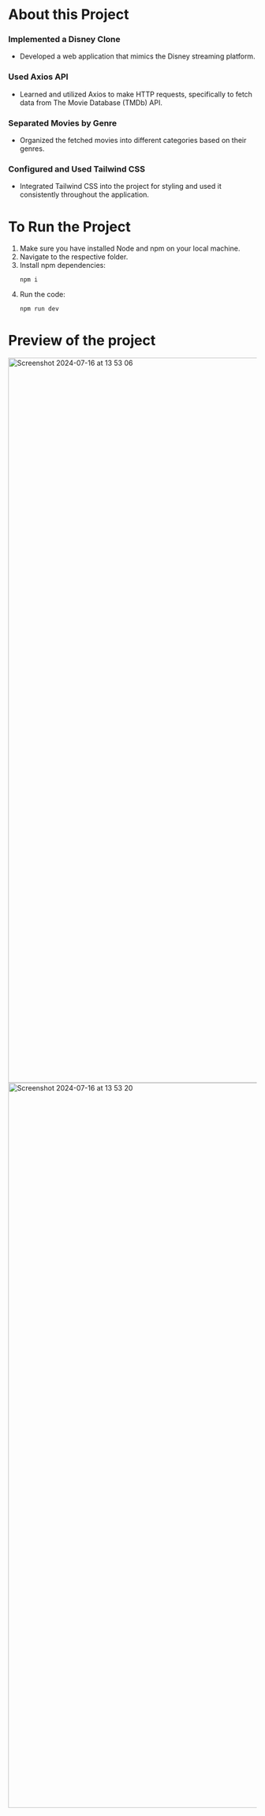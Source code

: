 # About this Project
### Implemented a Disney Clone

- Developed a web application that mimics the Disney streaming platform.

### Used Axios API

- Learned and utilized Axios to make HTTP requests, specifically to fetch data from The Movie Database (TMDb) API.

### Separated Movies by Genre

- Organized the fetched movies into different categories based on their genres.

### Configured and Used Tailwind CSS

- Integrated Tailwind CSS into the project for styling and used it consistently throughout the application.

# To Run the Project

1. Make sure you have installed Node and npm on your local machine.
2. Navigate to the respective folder.
3. Install npm dependencies:
   ```
   npm i
   ```
4. Run the code:
   ```
   npm run dev
   ```
# Preview of the project
<img width="1468" alt="Screenshot 2024-07-16 at 13 53 06" src="https://github.com/user-attachments/assets/5b09619d-589f-4e54-bbac-0a090f0c39e6">
<img width="1468" alt="Screenshot 2024-07-16 at 13 53 20" src="https://github.com/user-attachments/assets/91eddd09-802f-43d2-ad21-b338b4557fae">
